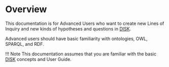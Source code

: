 # Overview

This documentation is for Advanced Users who want to create new Lines of Inquiry and new kinds of hypotheses and questions in [DISK](https://disk.isi.edu).

Advanced users should have basic familiarity with ontologies, OWL, SPARQL, and RDF.  

!!! Note
    This documentation assumes that you are familiar with the basic [DISK](https://disk.isi.edu) concepts and User Guide.

